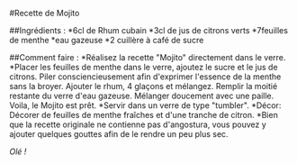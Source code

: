 #Recette de Mojito

##Ingrédients :
	*6cl de Rhum cubain
	*3cl de jus de citrons verts
	*7feuilles de menthe
	*eau gazeuse
	*2 cuillère à café de sucre

##Comment faire :
	*Réalisez la recette "Mojito" directement dans le verre.
	*Placer les feuilles de menthe dans le verre, ajoutez le sucre et le jus 	  de citrons. Piler consciencieusement afin d'exprimer l'essence de la 		 menthe sans la broyer. Ajouter le rhum, 4 glaçons et mélangez. Remplir 	 la moitié restante du verre d'eau gazeuse. Mélanger doucement avec une 	 paille. Voila, le Mojito est prêt.
	*Servir dans un verre de type "tumbler".
	*Décor: Décorer de feuilles de menthe fraîches et d'une tranche de citron.
	*Bien que la recette originale ne contienne pas d'angostura, vous pouvez y ajouter quelques gouttes afin de le rendre un peu plus sec.

*Olé !*

